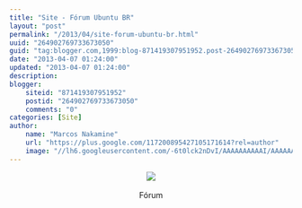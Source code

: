 ```yaml
---
title: "Site - Fórum Ubuntu BR"
layout: "post"
permalink: "/2013/04/site-forum-ubuntu-br.html"
uuid: "264902769733673050"
guid: "tag:blogger.com,1999:blog-871419307951952.post-264902769733673050"
date: "2013-04-07 01:24:00"
updated: "2013-04-07 01:24:00"
description: 
blogger:
    siteid: "871419307951952"
    postid: "264902769733673050"
    comments: "0"
categories: [Site]
author: 
    name: "Marcos Nakamine"
    url: "https://plus.google.com/117200895427105171614?rel=author"
    image: "//lh6.googleusercontent.com/-6t0lck2nDvI/AAAAAAAAAAI/AAAAAAAAOBw/_9ON3AiIr48/s32-c/photo.jpg"
---
```


<div class="css-full-post-content js-full-post-content">
<div class="separator" style="clear: both; text-align: center;"><a href="http://ubuntuforum-br.org/" target="_blank"><img border="0" src="http://4.bp.blogspot.com/-GcAxopxzo-o/UT_VO8k56kI/AAAAAAAANkg/gBPbkgC26Aw/s1600/forumubuntubr.jpg" /></a></div><div style="text-align: center;"><br /></div><div style="text-align: center;">Fórum<br /><a href="http://www.ubuntudicas.com.br/blog/feed/" target="_blank"></a></div>
</div>